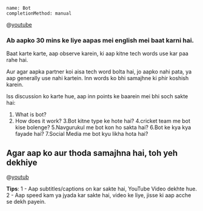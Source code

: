 ```ngMeta
name: Bot
completionMethod: manual
```

@[youtube](unc5JMWNQag)

### Ab aapko 30 mins ke liye aapas mei english mei baat karni hai.
Baat karte karte, aap observe karein, ki aap kitne tech words use kar paa rahe hai.

Aur agar aapka partner koi aisa tech word bolta hai, jo aapko nahi pata, ya aap generally use nahi kartein. Inn words ko bhi samajhne ki phir koshish karein.

Iss discussion ko karte hue, aap inn points ke baarein mei bhi soch sakte hai:
1. What is bot?
2. How does it work?
3.Bot kitne type ke hote hai?
4.cricket team me bot kise bolenge?
5.Navgurukul me bot kon ho sakta hai?
6.Bot ke kya kya fayade hai?
7.Social Media me bot kyu likha hota hai?


## Agar aap ko aur thoda samajhna hai, toh yeh dekhiye

@[youtub](LFE1gLdgWYQ)


**Tips**: 
1 - Aap subtitles/captions on kar sakte hai, YouTube Video dekhte hue. 
2 - Aap speed kam ya jyada kar sakte hai, video ke liye, jisse ki aap acche se dekh payein.
